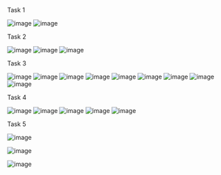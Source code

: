 Task 1

![image](https://github.com/user-attachments/assets/3cadeb84-a10f-43fa-b05b-1ba54c94118d)
![image](https://github.com/user-attachments/assets/2e66b108-9b88-4298-befb-8f19ddf0ae1e)

Task 2

![image](https://github.com/user-attachments/assets/4ec4ee7b-f7f7-4080-b889-3acbcf78c1e3)
![image](https://github.com/user-attachments/assets/1b7edbf3-688a-4824-944c-a1fab57f914b)
![image](https://github.com/user-attachments/assets/81509168-49c7-485b-989a-b17de9f8b5d3)

Task 3

![image](https://github.com/user-attachments/assets/c4bdb8ad-d307-492b-b8bd-5d9ceedee084)
![image](https://github.com/user-attachments/assets/9562e3b1-5b2d-454b-a019-b2e1afd01990)
![image](https://github.com/user-attachments/assets/c5291be6-2a16-41ea-87a6-6d1439805e06)
![image](https://github.com/user-attachments/assets/79cddec7-792f-4051-9843-4de88744e986)
![image](https://github.com/user-attachments/assets/c31710c9-513a-41ff-9664-3ce554fb52ab)
![image](https://github.com/user-attachments/assets/db5a90d5-caae-4d16-ad4e-e1147806f77d)
![image](https://github.com/user-attachments/assets/205e6e9e-2d94-4eca-aa50-1206b2b725ec)
![image](https://github.com/user-attachments/assets/0eeee1d4-df61-4dd3-8481-7964da95eb5f)
![image](https://github.com/user-attachments/assets/f6e0cb79-a0a5-4101-a462-60958ca18471)

Task 4

![image](https://github.com/user-attachments/assets/db25d054-c5a6-47ef-9662-7fbff375cbf6)
![image](https://github.com/user-attachments/assets/24e8966f-173a-4f12-9fda-f7d3e8dc373c)
![image](https://github.com/user-attachments/assets/c7027aa5-74c0-4604-894a-097636d5b28f)
![image](https://github.com/user-attachments/assets/0f329472-b5b8-45c8-8b92-93cf76f7b89b)
![image](https://github.com/user-attachments/assets/da04518b-6358-4093-b463-fde7552c1f53)

Task 5


![image](https://github.com/user-attachments/assets/9b672f95-a2eb-4cf3-bc31-df58fa03d538)

![image](https://github.com/user-attachments/assets/34347988-bc9c-4bba-b2a9-ccfb9190641e)

![image](https://github.com/user-attachments/assets/dc8086b9-6fb3-426c-9974-242bd1c6e247)

